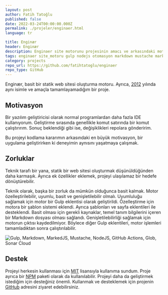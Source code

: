 ```yaml
---
layout: post
author: Fatih Tatoğlu
published: false
date: 2022-03-24T00:00:00.000Z
permalink: ./projeler/enginaer.html
language: tr

title: Enginær
header: Enginær
description: Enginaer site motorunu projesinin amacı ve arkasındaki motivasyonun kaynağını açıklamaya çalışacağım.
tags: enginaer site_motoru gulp nodejs otomasyon markdown mustache markedjs
category: projects
repo_url: https://github.com/fatihtatoglu/enginaer
repo_type: GitHub
---
```


Enginær, basit bir statik web sitesi oluşturma motoru. Ayrıca, [2012](https://web.archive.org/web/20120626234836/http://enginar.in/ "Web Archive - Enginær") yılında aynı isimle ve amaçla tamamlayamadığım bir proje.

## Motivasyon

Bir yazılım geliştiricisi olarak normal programlardan daha fazla IDE kullanıyorum. Geliştirme sırasında genellikle komut satırında bir komut çalıştırırım. Sonuç beklendiği gibi ise, değişiklikleri repolara gönderirim.

Bu projeyi kodlama kararımın arkasındaki en büyük motivasyon, bir uygulama geliştirirken ki deneyimin aynısını yaşatmaya çalışmak.

## Zorluklar

Teknik tarafı bir yana, statik bir web sitesi oluşturmak düşünüldüğünden daha karmaşık. Ayrıca ek özellikler eklemek, projeyi ulaşılamaz bir hedefe dönüştürebilir.

Teknik olarak, başka bir zorluk da mümkün olduğunca basit kalmak. Motor özelleştirilebilir, uyumlu, basit ve genişletilebilir olmalı. Uyumluluğu sağlamak için motor bir Gulp eklentisi olarak geliştirildi. Özelleştirme için motora bir şablon sistemi eklendi. Ayrıca şablonları ve sayfa eklentileri ile desteklendi. Basit olması için gerekli kaynaklar, temel tanım bilgilerini içeren bir Markdown dosyası olması sağlandı. Genişletilebilirliği sağlamak için motorun çıktısı kaydedilmiyor. Böylece diğer Gulp eklentileri, motor işlemleri tamamladıktan sonra çalıştırılabilir.

![Gulp, Markdown, MarkedJS, Mustache, NodeJS, GitHub Actions, Glob, Sonar Cloud](../image/enginaer_tech.png "Proje Kütüphaneleri & Teknolojileri")

## Destek

Projeyi herkesin kullanması için [MIT](https://github.com/fatihtatoglu/enginaer/blob/master/LICENSE) lisansıyla kullanıma sundum. Proje ayrıca bir [NPM](https://www.npmjs.com/package/enginaer) paketi olarak da kullanılabilir. Projeyi daha da geliştirmek istediğim için desteğiniz önemli. Kullanmak ve desteklemek için projenin [GitHub](https://github.com/fatihtatoglu/enginaer) adresini ziyaret edebilirsiniz.
